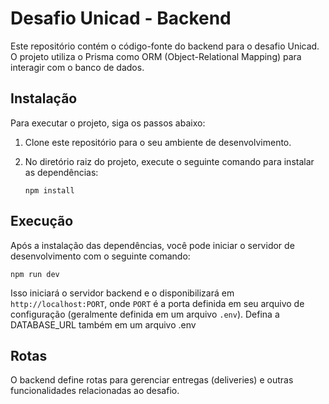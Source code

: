 # Desafio Unicad - Backend

Este repositório contém o código-fonte do backend para o desafio Unicad. O projeto utiliza o Prisma como ORM (Object-Relational Mapping) para interagir com o banco de dados.

## Instalação

Para executar o projeto, siga os passos abaixo:

1. Clone este repositório para o seu ambiente de desenvolvimento.

2. No diretório raiz do projeto, execute o seguinte comando para instalar as dependências:

   ```npm install```

   
## Execução

Após a instalação das dependências, você pode iniciar o servidor de desenvolvimento com o seguinte comando:

   ```npm run dev```

Isso iniciará o servidor backend e o disponibilizará em `http://localhost:PORT`, onde `PORT` é a porta definida em seu arquivo de configuração (geralmente definida em um arquivo `.env`).
Defina a DATABASE_URL também em um arquivo .env
## Rotas

O backend define rotas para gerenciar entregas (deliveries) e outras funcionalidades relacionadas ao desafio.
